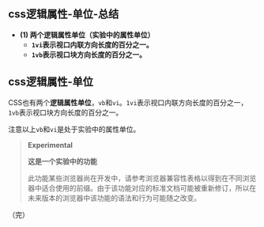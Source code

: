 ## css逻辑属性-单位-总结

- **(1) 两个逻辑属性单位（实验中的属性单位）**
  - **`1vi`表示视口内联方向长度的百分之一。**
  - **`1vb`表示视口块方向长度的百分之一。**

## css逻辑属性-单位

CSS也有两个**逻辑属性单位**，`vb`和`vi`。`1vi`表示视口内联方向长度的百分之一，`1vb`表示视口块方向长度的百分之一。

注意以上`vb`和`vi`是处于实验中的属性单位。

> **Experimental** 
> 
> **这是一个实验中的功能**
> 
> 此功能某些浏览器尚在开发中，请参考浏览器兼容性表格以得到在不同浏览器中适合使用的前缀。由于该功能对应的标准文档可能被重新修订，所以在未来版本的浏览器中该功能的语法和行为可能随之改变。

（完）
